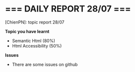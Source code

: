 # === DAILY REPORT 28/07 ===

[ChienPN]: topic report 28/07

**Topic you have learnt**

- Semantic Html (80%)
- Html Accessibility (50%)

**Issues**
  
- There are some issues on github 

